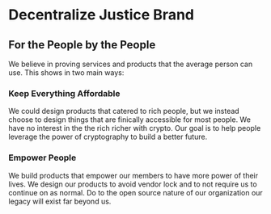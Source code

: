 # Decentralize Justice Brand

## For the People by the People
We believe in proving services and products that the average person can use. This shows in two main ways:
### Keep Everything Affordable
We could design products that catered to rich people, but we instead choose to design things that are finically accessible for most people. We have no interest in the the rich richer with crypto. Our goal is to help people leverage the power of cryptography to build a better future.
### Empower People
We build products that empower our members to have more power of their lives. We design our products to avoid vendor lock and to not require us to continue on as normal. Do to the open source nature of our organization our legacy will exist far beyond us.
